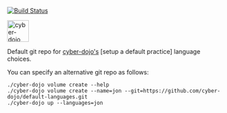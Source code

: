 [![Build Status](https://travis-ci.org/cyber-dojo/default-languages.svg?branch=master)](https://travis-ci.org/cyber-dojo/default-languages)

<img src="https://raw.githubusercontent.com/cyber-dojo/web/master/public/images/home_page_logo.png" alt="cyber-dojo yin/yang logo" width="50px" height="50px"/>

Default git repo for [cyber-dojo's](https://github.com/cyber-dojo/web) [setup a default practice] language choices.

You can specify an alternative git repo as follows:

```
./cyber-dojo volume create --help
./cyber-dojo volume create --name=jon --git=https://github.com/cyber-dojo/default-languages.git
./cyber-dojo up --languages=jon
```